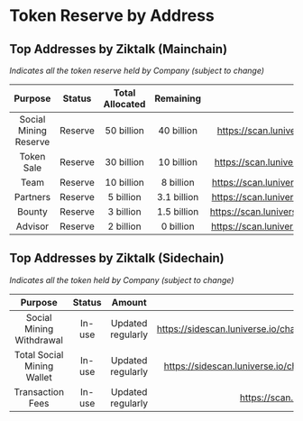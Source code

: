 # Token Reserve by Address

## Top Addresses by Ziktalk (Mainchain)

*Indicates all the token reserve held by Company (subject to change)*

| Purpose | Status | Total Allocated | Remaining | Addresses |
| :---: | :---: | :---: | :---: | :---: |
| Social Mining Reserve | Reserve | 50 billion | 40 billion | https://scan.luniverse.io/accounts/0xdb7ce495f328f8c07265b9e533d72297eacff462 |
| Token Sale | Reserve | 30 billion | 10 billion | https://scan.luniverse.io/accounts/0x8a9a1ddba8d19c628b4bf9a87c92d25ca315e069 |
| Team | Reserve | 10 billion | 8 billion | https://scan.luniverse.io/accounts/0xe7356039b493547442e3d5126cda95a9812e425a |
| Partners | Reserve | 5 billion | 3.1 billion | https://scan.luniverse.io/accounts/0xc22d683c6FE0D8d5A574E8fd675b6927D6659Ca9 |
| Bounty | Reserve | 3 billion | 1.5 billion | https://scan.luniverse.io/accounts/0x694780Dadd627d053CD9F28a024CF7d2dA24eF62 |
| Advisor | Reserve | 2 billion | 0 billion | https://scan.luniverse.io/accounts/0xbAD1C812c9E76F217C13d342a9e6d66C03Ef6F20 |

## Top Addresses by Ziktalk (Sidechain)

*Indicates all the token held by Company (subject to change)*

| Purpose | Status | Amount | Addresses |
| :---: | :---: | :---: | :---: |
| Social Mining Withdrawal | In-use | Updated regularly | https://sidescan.luniverse.io/chains/6229593161289272142/accounts/0x472e33814da71d3cb0140201cb227c2a45af2464 |
| Total Social Mining Wallet | In-use | Updated regularly | https://sidescan.luniverse.io/chains/6229593161289272142/accounts/0x8f192abf8aedff8efe2116b3ed1ef66b153a6b77 |
| Transaction Fees | In-use | Updated regularly | https://scan.luniverse.io/accounts/0x40c52399a06404c499ef02c274ceb0ce9348f2b6 |
